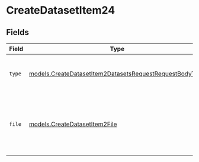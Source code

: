 # CreateDatasetItem24


## Fields

| Field                                                                                                                    | Type                                                                                                                     | Required                                                                                                                 | Description                                                                                                              |
| ------------------------------------------------------------------------------------------------------------------------ | ------------------------------------------------------------------------------------------------------------------------ | ------------------------------------------------------------------------------------------------------------------------ | ------------------------------------------------------------------------------------------------------------------------ |
| `type`                                                                                                                   | [models.CreateDatasetItem2DatasetsRequestRequestBodyType](../models/createdatasetitem2datasetsrequestrequestbodytype.md) | :heavy_check_mark:                                                                                                       | The type of the content part. Always `file`.                                                                             |
| `file`                                                                                                                   | [models.CreateDatasetItem2File](../models/createdatasetitem2file.md)                                                     | :heavy_check_mark:                                                                                                       | File data for the content part. Must contain either file_data or uri, but not both.                                      |
